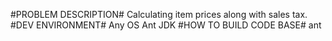 #PROBLEM DESCRIPTION#
    Calculating item prices along with sales tax.
#DEV ENVIRONMENT#
    Any OS
    Ant
    JDK
#HOW TO BUILD CODE BASE#
    ant